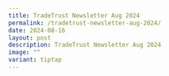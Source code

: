 ```yaml
---
title: TradeTrust Newsletter Aug 2024
permalink: /tradetrust-newsletter-aug-2024/
date: 2024-08-16
layout: post
description: TradeTrust Newsletter Aug 2024
image: ""
variant: tiptap
---
```

